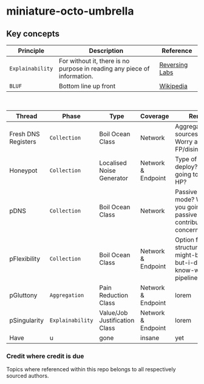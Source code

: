 # miniature-octo-umbrella

<h2>Key concepts</h2>

| Principle | Description | Reference | 
| --- | --- | --- |
| `Explainability` | For without it, there is no purpose in reading any piece of information. | <a href="https://www.reversinglabs.com/blog/introducing-explainable-threat-intelligence">Reversing Labs</a> |
| `BLUF` | Bottom line up front | <a href="https://en.wikipedia.org/wiki/BLUF_(communication)">Wikipedia</a> |

<br>

| Thread | Phase | Type | Coverage | Remarks |
| --- | --- | --- | --- | --- |
| Fresh DNS Registers | `Collection` | Boil Ocean Class | Network | Aggregate OSINT sources stage. Worry about FP/disinformation? |
| Honeypot | `Collection` | Localised Noise Generator | Network & Endpoint | Type of HP to deploy? Who is going to hit your HP? | 
| pDNS | `Collection` | Boil Ocean Class | Network | Passive or active mode? Where are you going to get a passive contributor? Legal concerns? |
| pFlexibility | `Collection` | Boil Ocean Class | Network & Endpoint | Option for non-structure, this-might-be-useful-but-i-dont-know-why pipeline |
| pGluttony | `Aggregation` | Pain Reduction Class | Network & Endpoint | lorem |
| pSingularity | `Explainability` | Value/Job Justification Class | Network & Endpoint | lorem |
| Have | u | gone | insane | yet |


<h3>Credit where credit is due</h3>
Topics where referenced within this repo belongs to all respectively sourced authors.
